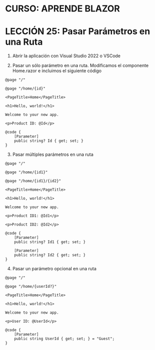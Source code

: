 # CURSO: APRENDE BLAZOR

# LECCIÓN 25: Pasar Parámetros en una Ruta

1. Abrir la aplicación con Visual Studio 2022 o VSCode

2. Pasar un sólo parámetro en una ruta. Modificamos el componente Home.razor e incluimos el siguiente código

```razor
@page "/"

@page "/home/{id}"

<PageTitle>Home</PageTitle>

<h1>Hello, world!</h1>

Welcome to your new app.

<p>Product ID: @Id</p>

@code {
    [Parameter]
    public string? Id { get; set; }
}
```

3. Pasar múltiples parámetros en una ruta

```razor
@page "/"

@page "/home/{id1}"

@page "/home/{id1}/{id2}"

<PageTitle>Home</PageTitle>

<h1>Hello, world!</h1>

Welcome to your new app.

<p>Product ID1: @Id1</p>

<p>Product ID2: @Id2</p>

@code {
    [Parameter]
    public string? Id1 { get; set; }

    [Parameter]
    public string? Id2 { get; set; }
}
```

4. Pasar un parámetro opcional en una ruta

```razor
@page "/"

@page "/home/{userId?}"

<PageTitle>Home</PageTitle>

<h1>Hello, world!</h1>

Welcome to your new app.

<p>User ID: @UserId</p>

@code {
    [Parameter]
    public string UserId { get; set; } = "Guest";
}
```

